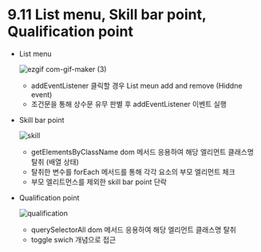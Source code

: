 # 9.11 List menu, Skill bar point, Qualification point

  - List menu
  
    ![ezgif com-gif-maker (3)](https://user-images.githubusercontent.com/78064720/132952465-33c549af-59af-45e1-93da-2942f675eb67.gif)
    
    * addEventListener 클릭할 경우 List meun add and remove (Hiddne event)
    * 조건문을 통해 상수문 유무 판별 후 addEventListener 이벤트 실행
  
   
   
   
  - Skill bar point

    ![skill](https://user-images.githubusercontent.com/78064720/132952995-d18000bd-3a29-48a9-8b3c-480b9e9b7918.gif)
  
    * getElementsByClassName dom 메서드 응용하여 해당 엘리먼트 클래스명 탈취 (배열 상태)
    * 탈취한 변수를 forEach 메서드를 통해 각각 요소의 부모 엘리먼트 체크
    * 부모 엘리트먼스를 제외한 skill bar point 단락
   
   
   
   
  - Qualification point
    
    ![qualification](https://user-images.githubusercontent.com/78064720/132953136-da7ee45c-b2c0-4c7d-bfdc-a52a6a97b3d4.gif)

    * querySelectorAll dom 메서드 응용하여 해당 엘리먼트 클래스명 탈취
    * toggle swich 개념으로 접근

